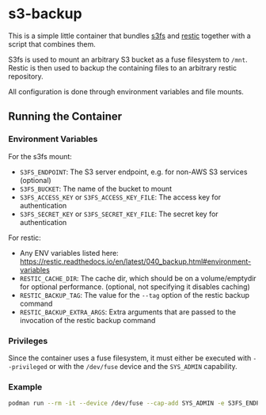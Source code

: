 s3-backup
=========

This is a simple little container that bundles [s3fs](https://github.com/s3fs-fuse/s3fs-fuse) and [restic](https://github.com/restic/restic) together with a script that combines them.

S3fs is used to mount an arbitrary S3 bucket as a fuse filesystem to `/mnt`. Restic is then used to backup the containing files to an arbitrary restic repository.

All configuration is done through environment variables and file mounts.

Running the Container
---------------------

### Environment Variables

For the s3fs mount:

* `S3FS_ENDPOINT`: The S3 server endpoint, e.g. for non-AWS S3 services (optional)
* `S3FS_BUCKET`: The name of the bucket to mount
* `S3FS_ACCESS_KEY` or `S3FS_ACCESS_KEY_FILE`: The access key for authentication
* `S3FS_SECRET_KEY` or `S3FS_SECRET_KEY_FILE`: The secret key for authentication

For restic:

* Any ENV variables listed here: https://restic.readthedocs.io/en/latest/040_backup.html#environment-variables
* `RESTIC_CACHE_DIR`: The cache dir, which should be on a volume/emptydir for optional performance. (optional, not specifying it disables caching)
* `RESTIC_BACKUP_TAG`: The value for the `--tag` option of the restic backup command
* `RESTIC_BACKUP_EXTRA_ARGS`: Extra arguments that are passed to the invocation of the restic backup command

### Privileges

Since the container uses a fuse filesystem, it must either be executed with `--privileged` or with the `/dev/fuse` device and the `SYS_ADMIN` capability.

### Example

```bash
podman run --rm -it --device /dev/fuse --cap-add SYS_ADMIN -e S3FS_ENDPOINT=some-bucket -e S3FS_ACCESS_KEY=some-access-key -e S3FS_SECRET_KEY=some-secret-key ghcr.io/pschichtel/s3-backup:main
```

